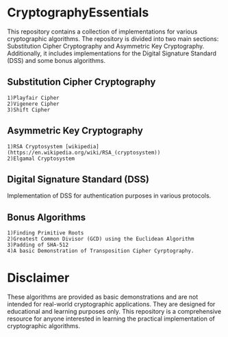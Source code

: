 # CryptographyEssentials
This repository contains a collection of implementations for various cryptographic algorithms. The repository is divided into two main sections: Substitution Cipher Cryptography and Asymmetric Key Cryptography. Additionally, it includes implementations for the Digital Signature Standard (DSS) and some bonus algorithms.

## Substitution Cipher Cryptography
    1)Playfair Cipher 
    2)Vigenere Cipher
    3)Shift Cipher

## Asymmetric Key Cryptography
    1)RSA Cryptosystem [wikipedia](https://en.wikipedia.org/wiki/RSA_(cryptosystem))
    2)Elgamal Cryptosystem

## Digital Signature Standard (DSS)
Implementation of DSS for authentication purposes in various protocols.

## Bonus Algorithms
    1)Finding Primitive Roots
    2)Greatest Common Divisor (GCD) using the Euclidean Algorithm
    3)Padding of SHA-512
    4)A basic Demonstration of Transposition Cipher Cyrptography.

# Disclaimer
These algorithms are provided as basic demonstrations and are not intended for real-world cryptographic applications. They are designed for educational and learning purposes only.
This repository is a comprehensive resource for anyone interested in learning the practical implementation of cryptographic algorithms. 
